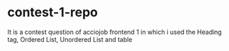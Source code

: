 # contest-1-repo
It is a contest question of acciojob frontend 1 in which i used the Heading tag, Ordered List, Unordered List and table
